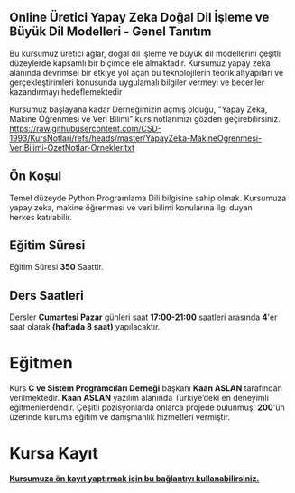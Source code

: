 ## Online Üretici Yapay Zeka Doğal Dil İşleme ve Büyük Dil Modelleri - Genel Tanıtım
Bu kursumuz üretici ağlar, doğal dil işleme ve büyük dil modellerini çeşitli düzeylerde kapsamlı bir biçimde ele almaktadır. Kursumuz yapay zeka alanında devrimsel bir etkiye yol açan bu teknolojilerin teorik altyapıları ve gerçekleştirimleri konusunda uygulamalı bilgiler vermeyi ve beceriler kazandırmayı hedeflemektedir

Kursumuz başlayana kadar Derneğimizin açmış olduğu, "Yapay Zeka, Makine Öğrenmesi ve Veri Bilimi" kurs notlarımızı gözden geçirebilirsiniz.
https://raw.githubusercontent.com/CSD-1993/KursNotlari/refs/heads/master/YapayZeka-MakineOgrenmesi-VeriBilimi-OzetNotlar-Ornekler.txt

## Ön Koşul
 Temel düzeyde Python Programlama Dili bilgisine sahip olmak.
 Kursumuza yapay zeka, makine öğrenmesi ve veri bilimi konularına ilgi duyan herkes katılabilir.

## Eğitim Süresi
Eğitim Süresi __350__ Saattir.

## Ders Saatleri
Dersler __Cumartesi Pazar__ günleri saat __17:00-21:00__ saatleri arasında __4__'er saat olarak __(haftada 8 saat)__ yapılacaktır.

# Eğitmen
Kurs __C ve Sistem Programcıları Derneği__ başkanı __Kaan ASLAN__ tarafından verilmektedir. __Kaan ASLAN__ yazılım alanında Türkiye’deki en deneyimli eğitmenlerdendir. Çeşitli pozisyonlarda onlarca projede bulunmuş, __200__'ün üzerinde kuruma eğitim ve danışmanlık hizmetleri vermiştir. 

# Kursa Kayıt

__[Kursumuza ön kayıt yaptırmak için bu bağlantıyı kullanabilirsiniz.](https://us02web.zoom.us/meeting/register/A2N5yVVXStuiYN0tAXTeJw#/registration)__

